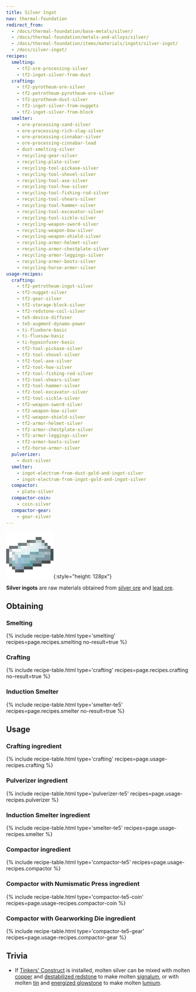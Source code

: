 ```yaml
---
title: Silver Ingot
nav: thermal-foundation
redirect_from:
  - /docs/thermal-foundation/base-metals/silver/
  - /docs/thermal-foundation/metals-and-alloys/silver/
  - /docs/thermal-foundation/items/materials/ingots/silver-ingot/
  - /docs/silver-ingot/
recipes:
  smelting:
    - tf2-ore-processing-silver
    - tf2-ingot-silver-from-dust
  crafting:
    - tf2-pyrotheum-ore-silver
    - tf2-petrotheum-pyrotheum-ore-silver
    - tf2-pyrotheum-dust-silver
    - tf2-ingot-silver-from-nuggets
    - tf2-ingot-silver-from-block
  smelter:
    - ore-processing-sand-silver
    - ore-processing-rich-slag-silver
    - ore-processing-cinnabar-silver
    - ore-processing-cinnabar-lead
    - dust-smelting-silver
    - recycling-gear-silver
    - recycling-plate-silver
    - recycling-tool-pickaxe-silver
    - recycling-tool-shovel-silver
    - recycling-tool-axe-silver
    - recycling-tool-hoe-silver
    - recycling-tool-fishing-rod-silver
    - recycling-tool-shears-silver
    - recycling-tool-hammer-silver
    - recycling-tool-excavator-silver
    - recycling-tool-sickle-silver
    - recycling-weapon-sword-silver
    - recycling-weapon-bow-silver
    - recycling-weapon-shield-silver
    - recycling-armor-helmet-silver
    - recycling-armor-chestplate-silver
    - recycling-armor-leggings-silver
    - recycling-armor-boots-silver
    - recycling-horse-armor-silver
usage-recipes:
  crafting:
    - tf2-petrotheum-ingot-silver
    - tf2-nugget-silver
    - tf2-gear-silver
    - tf2-storage-block-silver
    - tf2-redstone-coil-silver
    - te5-device-diffuser
    - te5-augment-dynamo-power
    - ti-fluxbore-basic
    - ti-fluxsaw-basic
    - ti-hypoinfuser-basic
    - tf2-tool-pickaxe-silver
    - tf2-tool-shovel-silver
    - tf2-tool-axe-silver
    - tf2-tool-hoe-silver
    - tf2-tool-fishing-rod-silver
    - tf2-tool-shears-silver
    - tf2-tool-hammer-silver
    - tf2-tool-excavator-silver
    - tf2-tool-sickle-silver
    - tf2-weapon-sword-silver
    - tf2-weapon-bow-silver
    - tf2-weapon-shield-silver
    - tf2-armor-helmet-silver
    - tf2-armor-chestplate-silver
    - tf2-armor-leggings-silver
    - tf2-armor-boots-silver
    - tf2-horse-armor-silver
  pulverizer:
    - dust-silver
  smelter:
    - ingot-electrum-from-dust-gold-and-ingot-silver
    - ingot-electrum-from-ingot-gold-and-ingot-silver
  compactor:
    - plate-silver
  compactor-coin:
    - coin-silver
  compactor-gear:
    - gear-silver
---
```


![Silver ingot](/assets/images/thermal-foundation/ingot-silver.png){:style="height: 128px"}


**Silver ingots** are raw materials obtained from [silver
ore](/docs/thermal-foundation/silver-ore/) and [lead ore](/docs/thermal-foundation/lead-ore/).


Obtaining
---------

### Smelting
{% include recipe-table.html type='smelting' recipes=page.recipes.smelting no-result=true %}

### Crafting
{% include recipe-table.html type='crafting' recipes=page.recipes.crafting no-result=true %}

### Induction Smelter
{% include recipe-table.html type='smelter-te5' recipes=page.recipes.smelter no-result=true %}


Usage
-----

### Crafting ingredient
{% include recipe-table.html type='crafting' recipes=page.usage-recipes.crafting %}

### Pulverizer ingredient
{% include recipe-table.html type='pulverizer-te5' recipes=page.usage-recipes.pulverizer %}

### Induction Smelter ingredient
{% include recipe-table.html type='smelter-te5' recipes=page.usage-recipes.smelter %}

### Compactor ingredient
{% include recipe-table.html type='compactor-te5' recipes=page.usage-recipes.compactor %}

### Compactor with Numismatic Press ingredient
{% include recipe-table.html type='compactor-te5-coin' recipes=page.usage-recipes.compactor-coin %}

### Compactor with Gearworking Die ingredient
{% include recipe-table.html type='compactor-te5-gear' recipes=page.usage-recipes.compactor-gear %}


Trivia
------

* If [Tinkers'
  Construct](https://minecraft.curseforge.com/projects/tinkers-construct) is
  installed, molten silver can be mixed with molten
  [copper](/docs/thermal-foundation/copper-ingot/) and [destabilized
  redstone](/docs/thermal-foundation/destabilized-redstone/) to make molten
  [signalum](/docs/thermal-foundation/signalum-ingot/), or with molten [tin](/docs/thermal-foundation/tin-ingot/) and
  [energized glowstone](/docs/thermal-foundation/energized-glowstone/) to make molten
  [lumium](/docs/thermal-foundation/lumium-ingot/).
